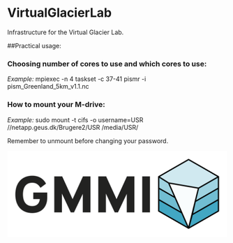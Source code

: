 # VirtualGlacierLab
Infrastructure for the Virtual Glacier Lab.

##Practical usage:

### Choosing number of cores to use and which cores to use:
*Example:*  mpiexec -n 4 taskset -c 37-41 pismr -i pism_Greenland_5km_v1.1.nc

### How to mount your M-drive:
*Example:*  sudo mount -t cifs -o username=USR //netapp.geus.dk/Brugere2/USR /media/USR/

Remember to unmount before changing your password.

![Virtual Glacier Lab and GMMI](https://raw.githubusercontent.com/GEUS-Glaciology-and-Climate/VirtualGlacierLab/main/Figures/GMMILogo-Farve.png)


